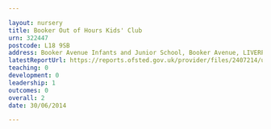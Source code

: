 ```yaml
---

layout: nursery
title: Booker Out of Hours Kids' Club
urn: 322447
postcode: L18 9SB
address: Booker Avenue Infants and Junior School, Booker Avenue, LIVERPOOL, L18 9SB
latestReportUrl: https://reports.ofsted.gov.uk/provider/files/2407214/urn/322447.pdf
teaching: 0
development: 0
leadership: 1
outcomes: 0
overall: 2
date: 30/06/2014

---
```

